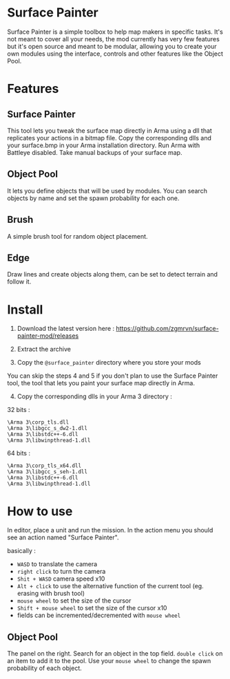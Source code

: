 # Surface Painter

Surface Painter is a simple toolbox to help map makers in specific tasks. It's not meant to cover all your needs, the mod currently has very few features but it's open source and meant to be modular, allowing you to create your own modules using the interface, controls and other features like the Object Pool.

# Features
 
## Surface Painter
This tool lets you tweak the surface map directly in Arma using a dll that replicates your actions in a bitmap file.
Copy the corresponding dlls and your surface.bmp in your Arma installation directory.
Run Arma with Battleye disabled. Take manual backups of your surface map.
 
## Object Pool
It lets you define objects that will be used by modules. You can search objects by name and set the spawn probability for each one.
 
## Brush
A simple brush tool for random object placement.
 
## Edge
Draw lines and create objects along them, can be set to detect terrain and follow it.

# Install

1. Download the latest version here : https://github.com/zgmrvn/surface-painter-mod/releases

2. Extract the archive

3. Copy the `@surface_painter` directory where you store your mods

You can skip the steps 4 and 5 if you don't plan to use the Surface Painter tool, the tool that lets you paint your surface map directly in Arma.

4. Copy the corresponding dlls in your Arma 3 directory :

32 bits :
```
\Arma 3\corp_tls.dll
\Arma 3\libgcc_s_dw2-1.dll
\Arma 3\libstdc++-6.dll
\Arma 3\libwinpthread-1.dll
```
64 bits :
```
\Arma 3\corp_tls_x64.dll
\Arma 3\libgcc_s_seh-1.dll
\Arma 3\libstdc++-6.dll
\Arma 3\libwinpthread-1.dll
```

# How to use

In editor, place a unit and run the mission. In the action menu you should see an action named "Surface Painter".

basically :
- `WASD` to translate the camera
- `right click` to turn the camera
- `Shit + WASD` camera speed x10
- `Alt + click` to use the alternative function of the current tool (eg. erasing with brush tool)
- `mouse wheel` to set the size of the cursor
- `Shift + mouse wheel` to set the size of the cursor x10
- fields can be incremented/decremented with `mouse wheel`

## Object Pool
The panel on the right. Search for an object in the top field. `double click` on an item to add it to the pool. Use your `mouse wheel` to change the spawn probability of each object.

